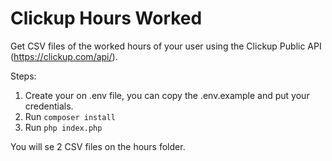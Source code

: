 # Clickup Hours Worked
Get CSV files of the worked hours of your user using the Clickup Public API (https://clickup.com/api/).

Steps:
1. Create your on .env file, you can copy the .env.example and put your credentials. 
2. Run `composer install`
3. Run `php index.php`

You will se 2 CSV files on the hours folder.
